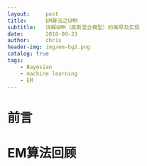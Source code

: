 ```yaml
---
layout:     post
title:      EM算法之GMM
subtitle:   详解GMM（高斯混合模型）的推导及实现
date:       2018-09-23
author:     chris
header-img: img/em-bg2.png
catalog: true
tags:
    - Bayesian
    - machine learning
    - EM
---
```


# 前言

# EM算法回顾
